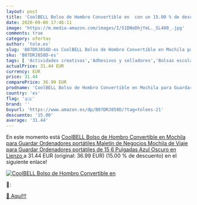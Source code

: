 ```yaml
---
layout: post
title: 'CoolBELL Bolso de Hombro Convertible en  con un 15.00 % de descuento'
date: 2020-09-06 17:46:11
image: 'https://m.media-amazon.com/images/I/51DNoDhjYeL._SL400_.jpg'
comments: true
category: ofertas
author: 'tole.es'
slug: 'B07DRJ858D-es CoolBELL Bolso de Hombro Convertible en Mochila para...'
sku: 'B07DRJ858D-es'
tags: [ 'Actividades creativas','Adhesivos y selladores','Bolsas escolares','Bolígrafos de bola','Bolígrafos y recambios','Bolígrafos, lápices y útiles de escritura','Bricolaje y herramientas','Cuchillos de cocina','Equipaje','Ferretería','Hogar y cocina','Juegos de cuchillos de cocina','Juguetes','Juguetes y juegos','Lápices de colores para niños','Material de escritura y dibujo para niños','Mochilas, estuches y sets escolares','Oficina y papelería','Pegamentos instantáneos','Utensilios de cocina','mochila', ]
actualPrice: 31.44 EUR
currency: EUR
price: 31.44
comparePrice: 36.99 EUR
prodname: 'CoolBELL Bolso de Hombro Convertible en Mochila para Guardar Ordenadores portátiles Maletín de Negocios Mochila de Viaje para Guardar Ordenadores portátiles de 15 6 Pulgadas  Azul Oscuro en Lienzo '
country: 'es'
flag: '🇪🇸'
brand: ''
buyurl: 'https://www.amazon.es/dp/B07DRJ858D/?tag=tolees-21'
descuento: '15.00'
average: '31.44'
---
```


En este momento está [CoolBELL Bolso de Hombro Convertible en Mochila para Guardar Ordenadores portátiles Maletín de Negocios Mochila de Viaje para Guardar Ordenadores portátiles de 15 6 Pulgadas  Azul Oscuro en Lienzo ](https://www.amazon.es/dp/B07DRJ858D/?tag=tolees-21) a 31.44 EUR (original: 36.99 EUR) (15.00 %  de descuento) en el siguiente enlace!

[![CoolBELL Bolso de Hombro Convertible en ](https://m.media-amazon.com/images/I/51DNoDhjYeL._SL400_.jpg)](https://www.amazon.es/dp/B07DRJ858D/?tag=tolees-21)

🔎:


[🛒 Aquí!!!](https://www.amazon.es/dp/B07DRJ858D/?tag=tolees-21)
